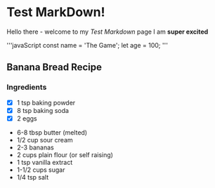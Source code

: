# Test MarkDown!
Hello there - welcome to my _Test Markdown_ page
I am **super excited**

'''javaScript
const name = 'The Game';
let age = 100;
'''


## Banana Bread Recipe
### Ingredients
* [x] 1 tsp baking powder
* [x] 8 tsp baking soda
* [x] 2 eggs
* 6-8 tbsp butter (melted)
* 1/2 cup sour cream
* 2-3 bananas
* 2 cups plain flour (or self raising)
* 1 tsp vanilla extract
* 1-1/2 cups sugar
* 1/4 tsp salt
